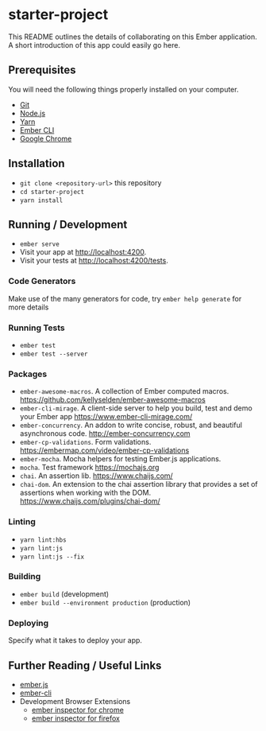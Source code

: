 # starter-project

This README outlines the details of collaborating on this Ember application.
A short introduction of this app could easily go here.

## Prerequisites

You will need the following things properly installed on your computer.

- [Git](https://git-scm.com/)
- [Node.js](https://nodejs.org/)
- [Yarn](https://yarnpkg.com/)
- [Ember CLI](https://ember-cli.com/)
- [Google Chrome](https://google.com/chrome/)

## Installation

- `git clone <repository-url>` this repository
- `cd starter-project`
- `yarn install`

## Running / Development

- `ember serve`
- Visit your app at [http://localhost:4200](http://localhost:4200).
- Visit your tests at [http://localhost:4200/tests](http://localhost:4200/tests).

### Code Generators

Make use of the many generators for code, try `ember help generate` for more details

### Running Tests

- `ember test`
- `ember test --server`

### Packages

- `ember-awesome-macros`. A collection of Ember computed macros. https://github.com/kellyselden/ember-awesome-macros
- `ember-cli-mirage`. A client-side server to help you build, test and demo your Ember app https://www.ember-cli-mirage.com/
- `ember-concurrency`. An addon to write concise, robust, and beautiful asynchronous code. http://ember-concurrency.com
- `ember-cp-validations`. Form validations. https://embermap.com/video/ember-cp-validations
- `ember-mocha`. Mocha helpers for testing Ember.js applications.
- `mocha`. Test framework https://mochajs.org
- `chai`. An assertion lib. https://www.chaijs.com/
- `chai-dom`. An extension to the chai assertion library that provides a set of assertions when working with the DOM. https://www.chaijs.com/plugins/chai-dom/

### Linting

- `yarn lint:hbs`
- `yarn lint:js`
- `yarn lint:js --fix`

### Building

- `ember build` (development)
- `ember build --environment production` (production)

### Deploying

Specify what it takes to deploy your app.

## Further Reading / Useful Links

- [ember.js](https://emberjs.com/)
- [ember-cli](https://ember-cli.com/)
- Development Browser Extensions
  - [ember inspector for chrome](https://chrome.google.com/webstore/detail/ember-inspector/bmdblncegkenkacieihfhpjfppoconhi)
  - [ember inspector for firefox](https://addons.mozilla.org/en-US/firefox/addon/ember-inspector/)
